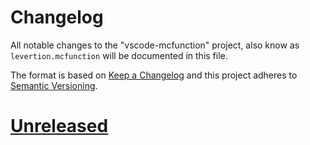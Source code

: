 # Changelog
All notable changes to the "vscode-mcfunction" project, also know as `levertion.mcfunction` will be documented in this file.

The format is based on [Keep a Changelog](http://keepachangelog.com/en/1.0.0/)
and this project adheres to [Semantic Versioning](http://semver.org/spec/v2.0.0.html).

# [Unreleased]


 [Unreleased]: #